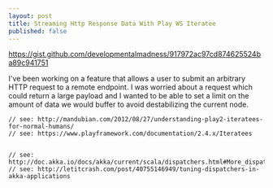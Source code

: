 ```yaml
---
layout: post
title: Streaming Http Response Data With Play WS Iteratee
published: false
---
```


https://gist.github.com/developmentalmadness/917972ac97cd874625524ba89c941751

I've been working on a feature that allows a user to submit an arbitrary HTTP request to a remote endpoint. I was worried about a request which could return a large payload and I wanted to be able to set a limit on the amount of data we would buffer to avoid destabilizing the current node.

    // see: http://mandubian.com/2012/08/27/understanding-play2-iteratees-for-normal-humans/
    // see: https://www.playframework.com/documentation/2.4.x/Iteratees
 

    // see: http://doc.akka.io/docs/akka/current/scala/dispatchers.html#More_dispatcher_configuration_examples
    // see: http://letitcrash.com/post/40755146949/tuning-dispatchers-in-akka-applications
